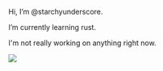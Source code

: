 Hi, I’m @starchyunderscore.

I’m currently learning rust.

I'm not really working on anything right now.

<img src="https://github-readme-stats.vercel.app/api/top-langs/?username=starchyunderscore&layout=compact&bg_color=6eeee6&text_color=F6D1AF&title_color=F6D1AF&border_color=F6D1AF&langs_count=20">

<!---
starchyunderscore/starchyunderscore is a ✨ special ✨ repository because its `README.md` (this file) appears on your GitHub profile.
You can click the Preview link to take a look at your changes.
--->
